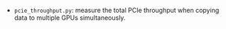 * `pcie_throughput.py`: measure the total PCIe throughput when copying data to multiple GPUs simultaneously.
